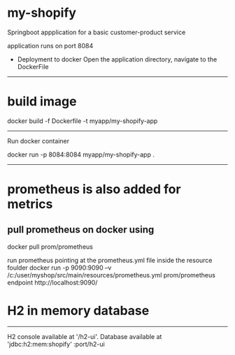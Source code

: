 # my-shopify

Springboot appplication for a basic customer-product service

application runs on port 8084

* Deployment to docker
Open the application directory, navigate to the DockerFile
------------------------------------------------------
# build image

docker build -f Dockerfile -t myapp/my-shopify-app
____________________________________________________
Run docker container

docker run -p 8084:8084 myapp/my-shopify-app . 
____________________________________________________


# prometheus is also added for metrics
pull prometheus on docker using
------------------------------------------------------------
docker pull prom/prometheus 

run prometheus pointing at the prometheus.yml file inside the resource foulder
docker run -p 9090:9090 –v /c:/user/myshop/src/main/resources/prometheus.yml prom/prometheus
endpoint http://localhost:9090/

# H2 in memory database 
--------------------------------------------------------------------
 H2 console available at '/h2-ui'. Database available at 'jdbc:h2:mem:shopify'
 <host>:port/h2-ui

